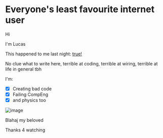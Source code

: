 # Everyone's least favourite internet user

Hi

I'm Lucas

This happened to me last night: [true!](https://youtu.be/gYIlC4ja1cI?si=gGku8dljvKl8wowO)

No clue what to write here, terrible at coding, terrible at wiring, terrible at life in general tbh

I'm:
- [x] Creating bad code
- [x] Failing CompEng
- [x] and physics too

![image](https://github.com/lkccychen/lkccychen/assets/156132499/a03e0c35-1017-46dc-8105-2cb3e30db728)

Blahaj my beloved

Thanks 4 watching
